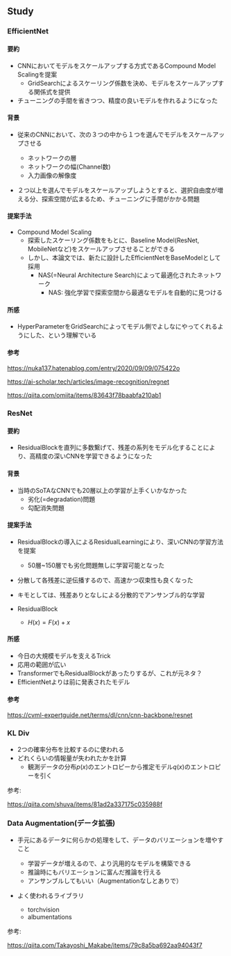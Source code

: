 ## Study
### EfficientNet

#### 要約

- CNNにおいてモデルをスケールアップする方式であるCompound Model Scalingを提案
    - GridSearchによるスケーリング係数を決め、モデルをスケールアップする関係式を提供
- チューニングの手間を省きつつ、精度の良いモデルを作れるようになった

#### 背景

- 従来のCNNにおいて、次の３つの中から１つを選んでモデルをスケールアップさせる
  - ネットワークの層
  - ネットワークの幅(Channel数)
  - 入力画像の解像度

- ２つ以上を選んでモデルをスケールアップしようとすると、選択自由度が増える分、探索空間が広まるため、チューニングに手間がかかる問題

#### 提案手法

- Compound Model Scaling
  - 探索したスケーリング係数をもとに、Baseline Model(ResNet, MobileNetなど)をスケールアップさせることができる
  - しかし、本論文では、新たに設計したEfficientNetをBaseModelとして採用
    - NAS(=Neural Architecture Search)によって最適化されたネットワーク
        - NAS: 強化学習で探索空間から最適なモデルを自動的に見つける

#### 所感

- HyperParameterをGridSearchによってモデル側でよしなにやってくれるようにした、という理解でいる

#### 参考

https://nuka137.hatenablog.com/entry/2020/09/09/075422o

https://ai-scholar.tech/articles/image-recognition/regnet

https://qiita.com/omiita/items/83643f78baabfa210ab1

### ResNet

#### 要約

- ResidualBlockを直列に多数繋げて、残差の系列をモデル化することにより、高精度の深いCNNを学習できるようになった

#### 背景

- 当時のSoTAなCNNでも20層以上の学習が上手くいかなかった
  - 劣化(=degradation)問題
  - 勾配消失問題

#### 提案手法

- ResidualBlockの導入によるResidualLearningにより、深いCNNの学習方法を提案
    - 50層~150層でも劣化問題無しに学習可能となった
- 分散して各残差に逆伝播するので、高速かつ収束性も良くなった

- キモとしては、残差ありとなしによる分散的でアンサンブル的な学習

- ResidualBlock
    - $H(x) = F(x) + x$

#### 所感

- 今日の大規模モデルを支えるTrick
- 応用の範囲が広い
- TransformerでもResidualBlockがあったりするが、これが元ネタ？
- EfficientNetよりは前に発表されたモデル

#### 参考

https://cvml-expertguide.net/terms/dl/cnn/cnn-backbone/resnet

### KL Div

- 2つの確率分布を比較するのに使われる
- どれくらいの情報量が失われたかを計算
    - 観測データの分布$p(x)$のエントロピーから推定モデル$q(x)$のエントロピーを引く

参考:

https://qiita.com/shuva/items/81ad2a337175c035988f

### Data Augmentation(データ拡張)

- 手元にあるデータに何らかの処理をして、データのバリエーションを増やすこと
  - 学習データが増えるので、より汎用的なモデルを構築できる
  - 推論時にもバリエーションに富んだ推論を行える
  - アンサンブルしてもいい（Augmentationなしとありで）

- よく使われるライブラリ
    - torchvision
    - albumentations

参考:

https://qiita.com/Takayoshi_Makabe/items/79c8a5ba692aa94043f7
